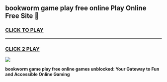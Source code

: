 
## bookworm game play free online Play Online Free Site 👋
<h3>
<a href="https://download.freeplayer.one?title=bookworm_game_play_free_online&ref=21F">CLICK TO PLAY</a></h3>
<hr>

<h3>
<a href="https://download.freeplayer.one?title=bookworm_game_play_free_online&ref=21F">CLICK 2 PLAY</a>
  
</h3>

<a href="https://download.freeplayer.one?title=bookworm_game_play_free_online&ref=21F"><img src="https://cdnb.artstation.com/p/assets/images/images/032/539/853/original/anto-thomas-button-gif.gif"></a>


**bookworm game play free online games unblocked: Your Gateway to Fun and Accessible Online Gaming**
